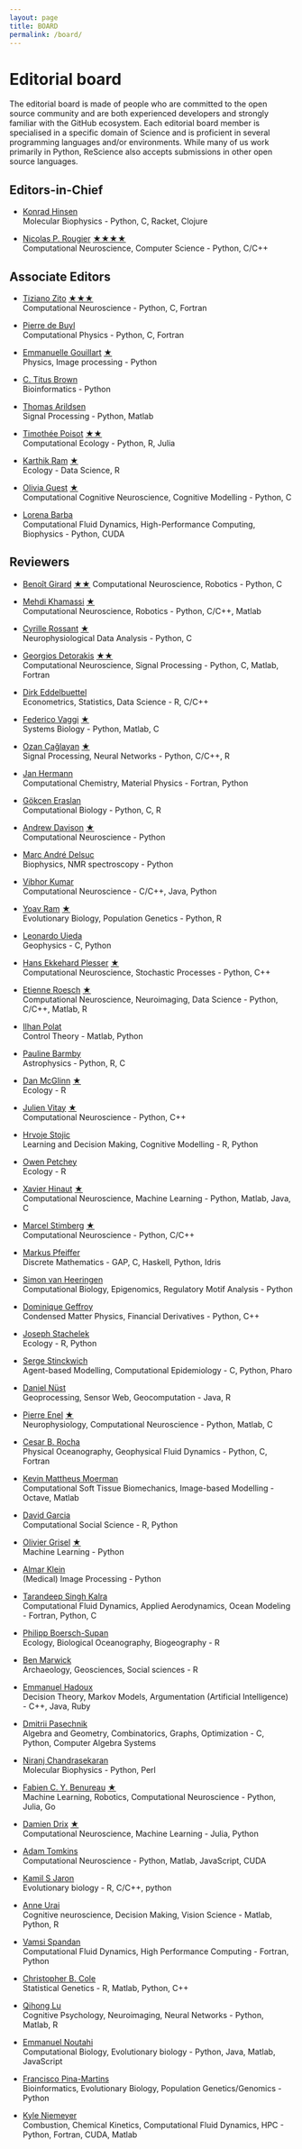 ```yaml
---
layout: page
title: BOARD
permalink: /board/
---
```


# Editorial board

The editorial board is made of people who are committed to the open source
community and are both experienced developers and strongly familiar with the
GitHub ecosystem. Each editorial board member is specialised in a specific
domain of Science and is proficient in several programming languages and/or
environments. While many of us work primarily in Python, ReScience also
accepts submissions in other open source languages.


## Editors-in-Chief

* [Konrad Hinsen](https://github.com/khinsen)  
  Molecular Biophysics - Python, C, Racket, Clojure

* [Nicolas P. Rougier](https://github.com/rougier)
  [★](https://github.com/ReScience/ReScience-submission/pull/14)[★](https://github.com/ReScience/ReScience-submission/pull/18)[★](https://github.com/ReScience/ReScience-submission/pull/19)[★](https://github.com/ReScience/ReScience-submission/pull/24)  
  Computational Neuroscience, Computer Science - Python, C/C++

## Associate Editors

* [Tiziano Zito](https://github.com/otizonaizit)
  [★](https://github.com/ReScience/ReScience-submission/pull/3)[★](https://github.com/ReScience/ReScience-submission/pull/17)[★](https://github.com/ReScience/ReScience-submission/pull/22)  
  Computational Neuroscience - Python, C, Fortran  

* [Pierre de Buyl](https://github.com/pdebuyl)  
  Computational Physics - Python, C, Fortran  

* [Emmanuelle Gouillart](https://github.com/emmanuelle)
  [★](https://github.com/ReScience/ReScience-submission/pull/20)  
  Physics, Image processing - Python

* [C. Titus Brown](https://github.com/ctb)   
  Bioinformatics - Python

* [Thomas Arildsen](https://github.com/ThomasA)  
  Signal Processing - Python, Matlab

* [Timothée Poisot](http://github.com/tpoisot)
  [★](https://github.com/ReScience/ReScience-submission/pull/11)[★](https://github.com/ReScience/ReScience-submission/pull/15)  
  Computational Ecology - Python, R, Julia

* [Karthik Ram](https://github.com/karthik)
  [★](https://github.com/ReScience/ReScience-submission/pull/11)  
  Ecology - Data Science, R

* [Olivia Guest](https://github.com/oliviaguest)
  [★](https://github.com/ReScience/ReScience-submission/pull/21)  
  Computational Cognitive Neuroscience, Cognitive Modelling - Python, C

* [Lorena Barba](https://github.com/labarba)  
  Computational Fluid Dynamics, High-Performance Computing, Biophysics - Python, CUDA
  
## Reviewers

* [Benoît Girard](https://github.com/benoit-girard)
  [★](https://github.com/ReScience/ReScience-submission/pull/3)[★](https://github.com/ReScience/ReScience-submission/pull/22)
  Computational Neuroscience, Robotics - Python, C

* [Mehdi Khamassi](https://github.com/MehdiKhamassi)
  [★](https://github.com/ReScience/ReScience-submission/pull/3)  
  Computational Neuroscience, Robotics - Python, C/C++, Matlab

* [Cyrille Rossant](https://github.com/rossant)
  [★](https://github.com/ReScience/ReScience-submission/pull/18)  
  Neurophysiological Data Analysis - Python, C

* [Georgios Detorakis](https://github.com/gdetor)
  [★](https://github.com/ReScience/ReScience-submission/pull/14)[★](https://github.com/ReScience/ReScience-submission/pull/24)  
  Computational Neuroscience, Signal Processing - Python, C, Matlab, Fortran

* [Dirk Eddelbuettel](https://github.com/eddelbuettel)  
  Econometrics, Statistics, Data Science - R, C/C++

* [Federico Vaggi](https://github.com/FedericoV) [★](https://github.com/ReScience/ReScience-submission/pull/15)  
  Systems Biology - Python, Matlab, C

* [Ozan Çağlayan](https://github.com/ozancaglayan) [★](https://github.com/ReScience/ReScience-submission/pull/20)  
  Signal Processing, Neural Networks - Python, C/C++, R

* [Jan Hermann](https://github.com/azag0)  
  Computational Chemistry, Material Physics - Fortran, Python

* [Gökcen Eraslan](https://github.com/gokceneraslan)  
  Computational Biology - Python, C, R

* [Andrew Davison](https://github.com/apdavison) 
  [★](https://github.com/ReScience/ReScience-submission/pull/17)  
  Computational Neuroscience - Python

* [Marc André Delsuc](https://github.com/delsuc/)  
  Biophysics, NMR spectroscopy - Python

* [Vibhor Kumar](https://github.com/veezbo)  
  Computational Neuroscience - C/C++, Java, Python

* [Yoav Ram](https://github.com/yoavram)
  [★](https://github.com/ReScience/ReScience-submission/pull/15)  
  Evolutionary Biology, Population Genetics - Python, R

* [Leonardo Uieda](https://github.com/leouieda)  
  Geophysics - C, Python

* [Hans Ekkehard Plesser](https://github.com/heplesser) 
  [★](https://github.com/ReScience/ReScience-submission/pull/17)  
  Computational Neuroscience, Stochastic Processes - Python, C++

* [Etienne Roesch](https://github.com/eroesch) [★](https://github.com/ReScience/ReScience-submission/pull/21)  
  Computational Neuroscience, Neuroimaging, Data Science - Python, C/C++, Matlab, R

* [Ilhan Polat](https://github.com/ilayn)  
  Control Theory - Matlab, Python

* [Pauline Barmby](https://github.com/PBarmby)  
  Astrophysics - Python, R, C

* [Dan McGlinn](https://github.com/dmcglinn)
  [★](https://github.com/ReScience/ReScience-submission/pull/11)  
  Ecology - R

* [Julien Vitay](https://github.com/vitay)
  [★](https://github.com/ReScience/ReScience-submission/pull/14)  
  Computational Neuroscience - Python, C++

* [Hrvoje Stojic](https://github.com/hstojic)  
  Learning and Decision Making, Cognitive Modelling - R, Python

* [Owen Petchey](https://github.com/opetchey)  
  Ecology - R

* [Xavier Hinaut](https://github.com/neuronalX)
  [★](https://github.com/ReScience/ReScience-submission/pull/19)  
  Computational Neuroscience, Machine Learning - Python, Matlab, Java, C

* [Marcel Stimberg](https://github.com/mstimberg)
  [★](https://github.com/ReScience/ReScience-submission/pull/18)  
  Computational Neuroscience - Python, C/C++

* [Markus Pfeiffer](https://github.com/markuspf)  
  Discrete Mathematics - GAP, C, Haskell, Python, Idris
  
* [Simon van Heeringen](https://github.com/simonvh)  
  Computational Biology, Epigenomics, Regulatory Motif Analysis - Python
  
* [Dominique Geffroy](https://github.com/dombrno)  
   Condensed Matter Physics, Financial Derivatives - Python, C++

* [Joseph Stachelek](http://www.github.com/jsta)  
  Ecology - R, Python
  
* [Serge Stinckwich](https://github.com/SergeStinckwich)  
  Agent-based Modelling, Computational Epidemiology - C, Python, Pharo

* [Daniel Nüst](https://github.com/nuest)  
  Geoprocessing, Sensor Web, Geocomputation - Java, R
  
* [Pierre Enel](https://github.com/piero-le-fou)
  [★](https://github.com/ReScience/ReScience-submission/pull/19)  
  Neurophysiology, Computational Neuroscience - Python, Matlab, C

* [Cesar B. Rocha](https://github.com/crocha700)  
  Physical Oceanography, Geophysical Fluid Dynamics - Python, C, Fortran

* [Kevin Mattheus Moerman](https://github.com/Kevin-Mattheus-Moerman)  
  Computational Soft Tissue Biomechanics, Image-based Modelling - Octave, Matlab

* [David Garcia](https://github.com/dgarcia-eu)  
  Computational Social Science - R, Python

* [Olivier Grisel](https://github.com/ogrisel)
  [★](https://github.com/ReScience/ReScience-submission/pull/20)  
  Machine Learning - Python

* [Almar Klein](http://github.com/almarklein)  
  (Medical) Image Processing - Python

* [Tarandeep Singh Kalra](https://github.com/tarankalra)  
  Computational Fluid Dynamics, Applied Aerodynamics, Ocean Modeling - Fortran, Python, C
  
* [Philipp Boersch-Supan](https://github.com/pboesu)  
  Ecology, Biological Oceanography, Biogeography - R

* [Ben Marwick](https://github.com/benmarwick)  
  Archaeology, Geosciences, Social sciences - R 

* [Emmanuel Hadoux](https://github.com/ehadoux)  
  Decision Theory, Markov Models, Argumentation (Artificial Intelligence) -
  C++, Java, Ruby

* [Dmitrii Pasechnik](https://github.com/dimpase)  
  Algebra and Geometry, Combinatorics, Graphs, Optimization - C, Python, Computer Algebra Systems

* [Niranj Chandrasekaran](https://github.com/niranjchandrasekaran)  
  Molecular Biophysics - Python, Perl

* [Fabien C. Y. Benureau](https://github.com/benureau) [★](https://github.com/ReScience/ReScience-submission/pull/24)  
  Machine Learning, Robotics, Computational Neuroscience - Python, Julia, Go

* [Damien Drix](https://github.com/damiendr)
  [★](https://github.com/ReScience/ReScience-submission/pull/22)  
  Computational Neuroscience, Machine Learning - Julia, Python
  
* [Adam Tomkins](https://github.com/AdamRTomkins)  
  Computational Neuroscience - Python, Matlab, JavaScript, CUDA

* [Kamil S Jaron](https://github.com/KamilSJaron)  
  Evolutionary biology - R, C/C++, python

* [Anne Urai](https://github.com/anne-urai)  
  Cognitive neuroscience, Decision Making, Vision Science - Matlab, Python, R
  
* [Vamsi Spandan](https://github.com/nadnaps)  
  Computational Fluid Dynamics, High Performance Computing - Fortran, Python

* [Christopher B. Cole](https://github.com/Chris1221)  
  Statistical Genetics - R, Matlab, Python, C++

* [Qihong Lu](https://github.com/qihongl)  
  Cognitive Psychology, Neuroimaging, Neural Networks - Python, Matlab, R
  
* [Emmanuel Noutahi](https://github.com/maclandrol)  
  Computational Biology, Evolutionary biology - Python, Java, Matlab, JavaScript

* [Francisco Pina-Martins](https://github.com/StuntsPT)  
  Bioinformatics, Evolutionary Biology, Population Genetics/Genomics - Python

* [Kyle Niemeyer](https://github.com/kyleniemeyer)  
  Combustion, Chemical Kinetics, Computational Fluid Dynamics, HPC - Python, Fortran, CUDA, Matlab
